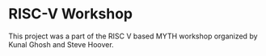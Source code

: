 # RISC-V Workshop
This project was a part of the RISC V based MYTH workshop organized by Kunal Ghosh and Steve Hoover.
